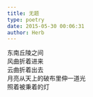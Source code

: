 ```yaml
---  
title: 无题  
type: poetry  
date: 2015-05-30 00:06:31  
author: Herb    
---  
```

东南丘陵之间  
风曲折着进来  
云曲折着出去  
月亮从天上的破布里伸一道光  
照着被秉着的灯